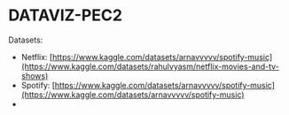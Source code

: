 # DATAVIZ-PEC2

Datasets:
- Netflix: [https://www.kaggle.com/datasets/arnavvvvv/spotify-music](https://www.kaggle.com/datasets/rahulvyasm/netflix-movies-and-tv-shows)
- Spotify: [https://www.kaggle.com/datasets/arnavvvvv/spotify-music](https://www.kaggle.com/datasets/arnavvvvv/spotify-music)
- 

